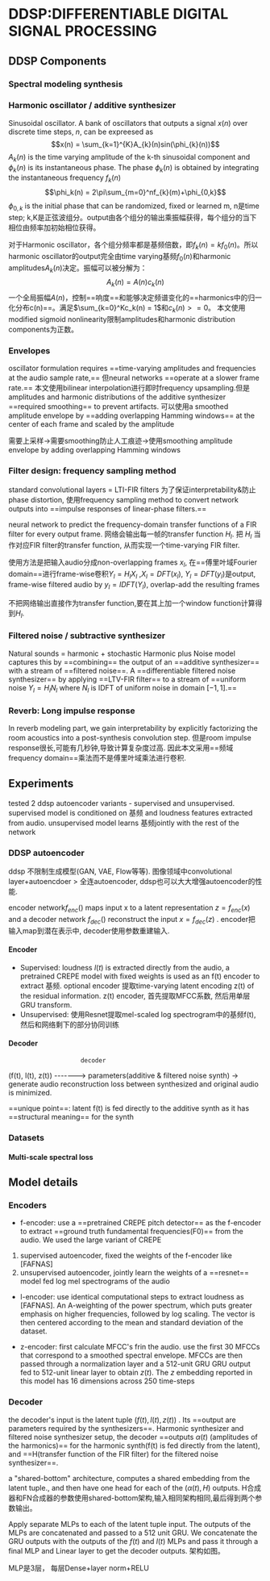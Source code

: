 # DDSP:DIFFERENTIABLE DIGITAL SIGNAL PROCESSING

## DDSP Components
### Spectral modeling synthesis
### Harmonic oscillator / additive synthesizer
Sinusoidal oscillator. A bank of oscillators that outputs a signal $x(n)$ over discrete time steps, $n$, can be expreesed as
$$x(n) = \sum_{k=1}^{K}A_{k}(n)sin(\phi_{k}(n))$$
$A_k(n)$ is the time varying amplitude of the k-th sinusoidal component and $\phi_k(n)$ is its instantaneous phase. The phase $\phi_k(n)$ is obtained by integrating the instantaneous frequency $f_k(n)$
$$\phi_k(n) = 2\pi\sum_{m=0}^nf_{k}(m)+\phi_{0,k}$$
$\phi_{0,k}$ is the initial phase that can be randomized, fixed or learned
m, n是time step; k,K是正弦波组分。output由各个组分的输出乘振幅获得，每个组分的当下相位由频率加初始相位获得。

对于Harmonic oscillator，各个组分频率都是基频倍数，即$f_k(n) = kf_0(n)$。所以harmonic oscillator的output完全由time varying基频$f_0(n)$和harmonic amplitudes$A_k(n)$决定。振幅可以被分解为：
$$A_k(n) = A(n)c_k(n)$$
一个全局振幅$A(n)$，控制==响度==和能够决定频谱变化的==harmonics中的归一化分布c(n)==。满足$\sum_{k=0}^Kc_k(n) = 1$和$c_k(n)>=0$。 本文使用modified sigmoid nonlinearity限制amplitudes和harmonic distribution components为正数。











### Envelopes
oscillator formulation requires ==time-varying amplitudes and frequencies at the audio sample rate,== 但neural networks ==operate at a slower frame rate.== 本文使用bilinear interpolation进行即时frequency upsampling.但是amplitudes and harmonic distributions of the additive synthesizer ==required smoothing== to prevent artifacts. 可以使用a smoothed amplitude envelope by ==adding overlapping Hamming windows== at the center of each frame and scaled by the amplitude

需要上采样->需要smoothing防止人工痕迹->使用smoothing amplitude envelope by adding overlapping Hamming windows
### Filter design: frequency sampling method
standard convolutional layers = LTI-FIR filters
为了保证interpretability&防止phase distortion, 使用frequency sampling method to convert network outputs into ==impulse responses of linear-phase filters.==

neural network to predict the frequency-domain transfer functions of a FIR filter for every output frame. 网络会输出每一帧的transfer function $H_l$. 把 $H_l$ 当作对应FIR filter的transfer function, 从而实现一个time-varying FIR filter.

使用方法是把输入audio分成non-overlapping frames $x_l$, 在==傅里叶域Fourier domain==进行frame-wise卷积$Y_l = H_lX_l$ ,$X_l = DFT(x_l)$, $Y_l = DFT(y_l)$是output, frame-wise filtered audio by $y_l = IDFT(Y_l)$, overlap-add the resulting frames

不把网络输出直接作为transfer function,要在其上加一个window function计算得到$H_l$. 

### Filtered noise / subtractive synthesizer
Natural sounds = harmonic + stochastic
Harmonic plus Noise model captures this by ==combining== the output of an ==additive synthesizer== with a stream of ==filtered noise==. A ==differentiable filtered noise synthesizer== by applying ==LTV-FIR filter== to a stream of ==uniform noise $Y_l = H_lN_l$ where $N_l$  is IDFT of uniform noise in domain $[-1, 1]$.==

### Reverb: Long impulse response
In reverb modeling part, we gain interpretability by explicitly factorizing the room acoustics into a post-synthesis convolution step. 但是room impulse response很长,可能有几秒钟,导致计算复杂度过高. 因此本文采用==频域frequency domain==乘法而不是傅里叶域乘法进行卷积.

## Experiments
tested 2 ddsp autoencoder variants - supervised and unsupervised. 
supervised model is conditioned on 基频 and loudness features extracted from audio.
unsupervised model learns 基频jointly with the rest of the network

### DDSP autoencoder
ddsp 不限制生成模型(GAN, VAE, Flow等等). 图像领域中convolutional layer+autoencdoer > 全连autoencoder, ddsp也可以大大增强autoencoder的性能.

encoder network$f_{enc}()$ maps input x to a latent representation $z = f_{enc}(x)$ and a decoder network $f_{dec}()$  reconstruct the input $x = f_{dec}(z)$ . encoder把输入map到潜在表示中, decoder使用参数重建输入.

#### Encoder
- Supervised: loudness $l(t)$ is extracted directly from the audio, a pretrained CREPE model with fixed weights is used as an f(t) encoder to extract 基频. optional encoder 提取time-varying latent encoding z(t) of the residual information. z(t) encoder, 首先提取MFCC系数, 然后用单层GRU transform.
- Unsupervised: 使用Resnet提取mel-scaled log spectrogram中的基频f(t),然后和网络剩下的部分协同训练

#### Decoder
                        decoder
(f(t), l(t), z(t)) -------> parameters(additive & filtered noise synth) -> generate audio
reconstruction loss between synthesized and original audio is minimized.

==unique point==: latent f(t) is fed directly to the additive synth as it has ==structural meaning== for the synth




### Datasets
#### Multi-scale spectral loss

## Model details
### Encoders
- f-encoder: 
use a ==pretrained CREPE pitch detector== as the f-encoder to extract ==ground truth fundamental frequencies(F0)== from the audio. We used the large variant of CREPE
1. supervised autoencoder, fixed the weights of the f-encoder like [FAFNAS]
2. unsupervised autoencoder, jointly learn the weights of a ==resnet== model fed log mel spectrograms of the audio

- l-encoder: 
use identical computational steps to extract loudness as [FAFNAS]. An A-weighting of the power spectrum, which puts greater emphasis on higher frequencies, followed by log scaling. The vector is then centered according to the mean and standard deviation of the dataset.

- z-encoder: 
first calculate MFCC's frin the audio.
use the first 30 MFCCs that correspond to a smoothed spectral envelope.
MFCCs are then passed through a normalization layer and a 512-unit GRU
GRU output fed to 512-unit linear layer to obtain $z(t)$.
The $z$ embedding reported in this model has 16 dimensions across 250 time-steps



### Decoder
the decoder's input is the latent tuple $(f(t), l(t), z(t))$ . Its ==output are parameters required by the synthesizers==. Harmonic synthesizer and filtered noise synthesizer setup, the decoder ==outputs $\alpha(t)$ (amplitudes of the harmonics)== for the harmonic synth(f(t) is fed directly from the latent), and ==H(transfer function of the FIR filter)  for the filtered noise synthesizer==.

a "shared-bottom" architecture, computes a shared embedding from the latent tuple., and then have one head for each of the $(\alpha(t), H)$ outputs.
H合成器和FN合成器的参数使用shared-bottom架构,输入相同架构相同,最后得到两个参数输出。

Apply separate MLPs to each of the latent tuple input. The outputs of the MLPs are concatenated and passed to a 512 unit GRU. We concatenate the GRU outputs with the outputs of the $f(t)$ and $l(t)$ MLPs and pass it through a final MLP and Linear layer to get the decoder outputs.
架构如图。

MLP是3层， 每层Dense+layer norm+RELU


